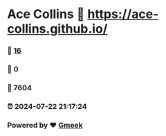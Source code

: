 # Ace Collins :link: https://ace-collins.github.io/ 
### :page_facing_up: [16](https://ace-collins.github.io//tag.html) 
### :speech_balloon: 0 
### :hibiscus: 7604 
### :alarm_clock: 2024-07-22 21:17:24 
### Powered by :heart: [Gmeek](https://github.com/Meekdai/Gmeek)
